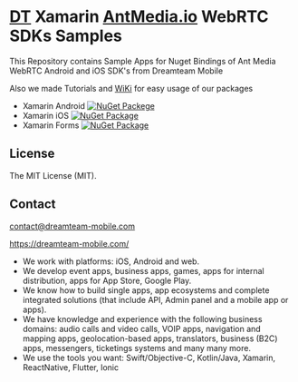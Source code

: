 # [DT](https://dreamteam-mobile.com/) Xamarin [AntMedia.io](https://antmedia.io/) WebRTC SDKs Samples

This Repository contains Sample Apps for Nuget Bindings of Ant Media WebRTC Android and iOS SDK's from Dreamteam Mobile

Also we made Tutorials and [WiKi](wiki) for easy usage of our packages

* Xamarin Android [![NuGet Packege](https://buildstats.info/nuget/DT.Xamarin.AntMedia.WebRTC.Android/)](https://www.nuget.org/packages/DT.Xamarin.AntMedia.WebRTC.Android/)
* Xamarin iOS [![NuGet Package](https://buildstats.info/nuget/DT.Xamarin.AntMedia.WebRTC.iOS/)](https://www.nuget.org/packages/DT.Xamarin.AntMedia.WebRTC.iOS/)
* Xamarin Forms [![NuGet Package](https://buildstats.info/nuget/DT.Xamarin.AntMedia.WebRTC.Forms/)](https://www.nuget.org/packages/DT.Xamarin.AntMedia.WebRTC.Forms/)

## License
The MIT License (MIT).

## Contact
contact@dreamteam-mobile.com

https://dreamteam-mobile.com/

* We work with platforms: iOS, Android and web.
* We develop event apps, business apps, games, apps for internal distribution, apps for App Store, Google Play.
* We know how to build single apps, app ecosystems and complete integrated solutions (that include API, Admin panel and a mobile app or apps).
* We have knowledge and experience with the following business domains: audio calls and video calls, VOIP apps, navigation and mapping apps, geolocation-based apps, translators, business (B2C) apps, messengers, ticketings systems and many many more.
* We use the tools you want: Swift/Objective-C, Kotlin/Java, Xamarin, ReactNative, Flutter, Ionic
